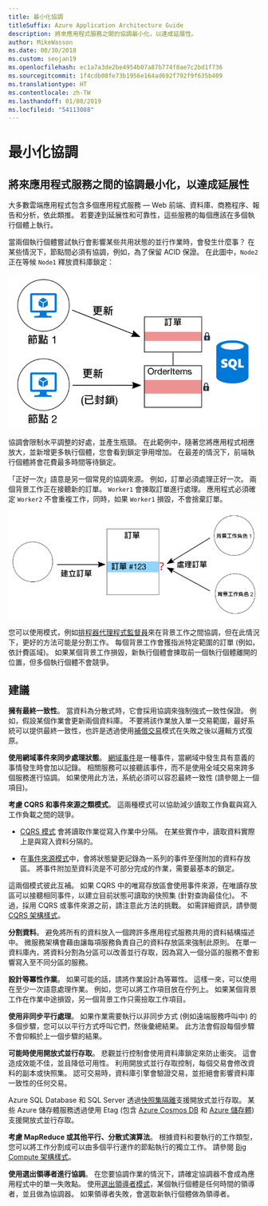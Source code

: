 ```yaml
---
title: 最小化協調
titleSuffix: Azure Application Architecture Guide
description: 將來應用程式服務之間的協調最小化，以達成延展性。
author: MikeWasson
ms.date: 08/30/2018
ms.custom: seojan19
ms.openlocfilehash: ec1a7a3de2be4954b07a87b774f8ae7c2bd1f736
ms.sourcegitcommit: 1f4cdb08fe73b1956e164ad692f792f9f635b409
ms.translationtype: HT
ms.contentlocale: zh-TW
ms.lasthandoff: 01/08/2019
ms.locfileid: "54113088"
---
```

# <a name="minimize-coordination"></a>最小化協調

## <a name="minimize-coordination-between-application-services-to-achieve-scalability"></a>將來應用程式服務之間的協調最小化，以達成延展性

大多數雲端應用程式包含多個應用程式服務 &mdash; Web 前端、資料庫、商務程序、報告和分析，依此類推。 若要達到延展性和可靠性，這些服務的每個應該在多個執行個體上執行。

當兩個執行個體嘗試執行會影響某些共用狀態的並行作業時，會發生什麼事？ 在某些情況下，節點間必須有協調，例如，為了保留 ACID 保證。 在此圖中，`Node2` 正在等候 `Node1` 釋放資料庫鎖定：

![資料庫鎖定圖](./images/database-lock.svg)

協調會限制水平調整的好處，並產生瓶頸。 在此範例中，隨著您將應用程式相應放大，並新增更多執行個體，您會看到鎖定爭用增加。 在最差的情況下，前端執行個體將會花費最多時間等待鎖定。

「正好一次」語意是另一個常見的協調來源。 例如，訂單必須處理正好一次。 兩個背景工作正在接聽新的訂單。 `Worker1` 會揀取訂單進行處理。 應用程式必須確定 `Worker2` 不會重複工作，同時，如果 `Worker1` 損毀，不會捨棄訂單。

![協調圖](./images/coordination.svg)

您可以使用模式，例如[排程器代理程式監督員][sas-pattern]來在背景工作之間協調，但在此情況下，更好的方法可能是分割工作。 每個背景工作會獲指派特定範圍的訂單 (例如，依計費區域)。 如果某個背景工作損毀，新執行個體會揀取前一個執行個體離開的位置，但多個執行個體不會競爭。

## <a name="recommendations"></a>建議

**擁有最終一致性**。 當資料為分散式時，它會採用協調來強制強式一致性保證。 例如，假設某個作業會更新兩個資料庫。 不要將該作業放入單一交易範圍，最好系統可以提供最終一致性，也許是透過使用[補償交易][compensating-transaction]模式在失敗之後以邏輯方式復原。

**使用網域事件來同步處理狀態**。 [網域事件][domain-event]是一種事件，當網域中發生具有意義的事情發生時會加以記錄。 相關服務可以接聽該事件，而不是使用全域交易來跨多個服務進行協調。 如果使用此方法，系統必須可以容忍最終一致性 (請參閱上一個項目)。

**考慮 CQRS 和事件來源之類模式**。 這兩種模式可以協助減少讀取工作負載與寫入工作負載之間的競爭。

- [CQRS 模式][cqrs-pattern] 會將讀取作業從寫入作業中分隔。 在某些實作中，讀取資料實際上是與寫入資料分隔的。

- 在[事件來源模式][event-sourcing]中，會將狀態變更記錄為一系列的事件至僅附加的資料存放區。 將事件附加至資料流是不可部分完成的作業，需要最基本的鎖定。

這兩個模式彼此互補。 如果 CQRS 中的唯寫存放區會使用事件來源，在唯讀存放區可以接聽相同事件，以建立目前狀態可讀取的快照集 (針對查詢最佳化)。 不過，採用 CQRS 或事件來源之前，請注意此方法的挑戰。 如需詳細資訊，請參閱 [CQRS 架構樣式][cqrs-style]。

**分割資料**。  避免將所有的資料放入一個跨許多應用程式服務共用的資料結構描述中。 微服務架構會藉由讓每項服務負責自己的資料存放區來強制此原則。 在單一資料庫內，將資料分割為分區可以改善並行存取，因為寫入一個分區的服務不會影響寫入至不同分區的服務。

**設計等冪性作業**。 如果可能的話，請將作業設計為等冪性。 這樣一來，可以使用在至少一次語意處理作業。 例如，您可以將工作項目放在佇列上。 如果某個背景工作在作業中途損毀，另一個背景工作只需撿取工作項目。

**使用非同步平行處理**。 如果作業需要執行以非同步方式 (例如遠端服務呼叫中) 的多個步驟，您可以以平行方式呼叫它們，然後彙總結果。 此方法會假設每個步驟不會仰賴於上一個步驟的結果。

**可能時使用開放式並行存取**。 悲觀並行控制會使用資料庫鎖定來防止衝突。 這會造成效能不佳，並且降低可用性。 利用開放式並行存取控制，每個交易會修改資料的副本或快照集。 認可交易時，資料庫引擎會驗證交易，並拒絕會影響資料庫一致性的任何交易。

Azure SQL Database 和 SQL Server 透過[快照集隔離][sql-snapshot-isolation]支援開放式並行存取。 某些 Azure 儲存體服務透過使用 Etag (包含 [Azure Cosmos DB][cosmosdb-faq] 和 [Azure 儲存體][storage-concurrency]) 支援開放式並行存取。

**考慮 MapReduce 或其他平行、分散式演算法**。 根據資料和要執行的工作類型，您可以將工作分割成可以由多個平行運作的節點執行的獨立工作。 請參閱 [Big Compute 架構樣式][big-compute]。

**使用選出領導者進行協調**。 在您要協調作業的情況下，請確定協調器不會成為應用程式中的單一失敗點。 使用[選出領導者模式][leader-election]，某個執行個體是任何時間的領導者，並且做為協調器。 如果領導者失敗，會選取新執行個體做為領導者。

<!-- links -->

[big-compute]: ../architecture-styles/big-compute.md
[compensating-transaction]: ../../patterns/compensating-transaction.md
[cqrs-style]: ../architecture-styles/cqrs.md
[cqrs-pattern]: ../../patterns/cqrs.md
[cosmosdb-faq]: /azure/cosmos-db/faq
[domain-event]: https://martinfowler.com/eaaDev/DomainEvent.html
[event-sourcing]: ../../patterns/event-sourcing.md
[leader-election]: ../../patterns/leader-election.md
[sas-pattern]: ../../patterns/scheduler-agent-supervisor.md
[sql-snapshot-isolation]: /sql/t-sql/statements/set-transaction-isolation-level-transact-sql
[storage-concurrency]: https://azure.microsoft.com/blog/managing-concurrency-in-microsoft-azure-storage-2/